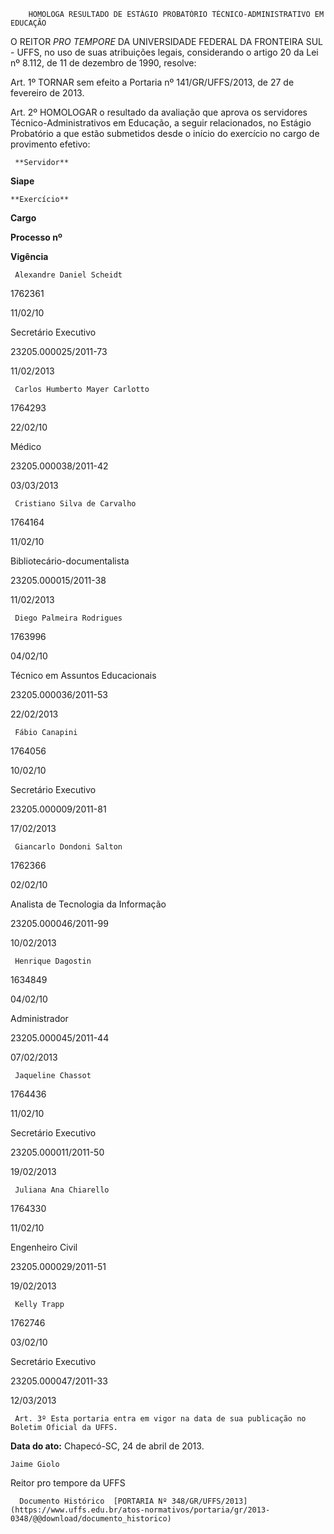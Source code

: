         HOMOLOGA RESULTADO DE ESTÁGIO PROBATÓRIO TÉCNICO-ADMINISTRATIVO EM EDUCAÇÃO  

O REITOR *PRO TEMPORE* DA UNIVERSIDADE FEDERAL DA FRONTEIRA SUL - UFFS, no uso de suas atribuições legais, considerando o artigo 20 da Lei nº 8.112, de 11 de dezembro de 1990, resolve:

 Art. 1º TORNAR sem efeito a Portaria nº 141/GR/UFFS/2013, de 27 de fevereiro de 2013.

 Art. 2º HOMOLOGAR o resultado da avaliação que aprova os servidores Técnico-Administrativos em Educação, a seguir relacionados, no Estágio Probatório a que estão submetidos desde o início do exercício no cargo de provimento efetivo:

     **Servidor**

   **Siape**

    **Exercício**

   **Cargo**

   **Processo nº**

   **Vigência**

     Alexandre Daniel Scheidt

   1762361

   11/02/10

   Secretário Executivo

   23205.000025/2011-73

   11/02/2013

     Carlos Humberto Mayer Carlotto

   1764293

   22/02/10

   Médico

   23205.000038/2011-42

   03/03/2013

     Cristiano Silva de Carvalho

   1764164

   11/02/10

   Bibliotecário-documentalista

   23205.000015/2011-38

   11/02/2013

     Diego Palmeira Rodrigues

   1763996

   04/02/10

   Técnico em Assuntos Educacionais

   23205.000036/2011-53

   22/02/2013

     Fábio Canapini

   1764056

   10/02/10

   Secretário Executivo

   23205.000009/2011-81

   17/02/2013

     Giancarlo Dondoni Salton

   1762366

   02/02/10

   Analista de Tecnologia da Informação

   23205.000046/2011-99

   10/02/2013

     Henrique Dagostin

   1634849

   04/02/10

   Administrador

   23205.000045/2011-44

   07/02/2013

     Jaqueline Chassot

   1764436

   11/02/10

   Secretário Executivo

   23205.000011/2011-50

   19/02/2013

     Juliana Ana Chiarello

   1764330

   11/02/10

   Engenheiro Civil

   23205.000029/2011-51

   19/02/2013

     Kelly Trapp

   1762746

   03/02/10

   Secretário Executivo

   23205.000047/2011-33

   12/03/2013

     Art. 3º Esta portaria entra em vigor na data de sua publicação no Boletim Oficial da UFFS.

  

   **Data do ato:** Chapecó-SC, 24 de abril de 2013.   
 

    Jaime Giolo   
 Reitor pro tempore da UFFS 

      Documento Histórico  [PORTARIA Nº 348/GR/UFFS/2013](https://www.uffs.edu.br/atos-normativos/portaria/gr/2013-0348/@@download/documento_historico)     
      